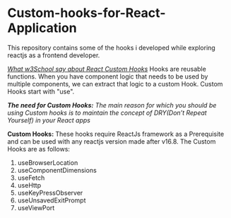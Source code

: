 # Custom-hooks-for-React-Application
   This repository contains some of the hooks i developed while exploring reactjs as a frontend developer.
   
   *[What w3School say about React Custom Hooks](https://www.w3schools.com/react/react_customhooks.asp)*
   Hooks are reusable functions. When you have component logic that needs to be used by multiple components, we can extract that logic to a custom Hook. Custom Hooks start with "use".

   ***The need for Custom Hooks:*** *The main reason for which you should be using Custom hooks is to maintain the concept of DRY(Don’t Repeat Yourself) in your React apps*

   **Custom Hooks:**
   These hooks require ReactJs framework as a Prerequisite and can be used with any reactjs version made after v16.8.
   The Custom Hooks are as follows:
   1. useBrowserLocation
   2. useComponentDimensions
   3. useFetch
   4. useHttp
   5. useKeyPressObserver
   6. useUnsavedExitPrompt
   7. useViewPort
